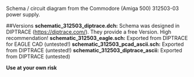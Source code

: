 Schema / circuit diagram from the Commodore (Amiga 500) 312503-03 power supply.

##Versions
**schematic_312503_diptrace.dch:** Schema was designed in DIPTRACE (https://diptrace.com/). They provide a free Version. High recommendation!
**schematic_312503_eagle.sch:** Exported from DIPTRACE for EAGLE CAD (untested!)
**schematic_312503_pcad_ascii.sch:** Exported from DIPTRACE (untested!)
**schematic_312503_diptrace_ascii:** Exported from DIPTRACE (untested)


**Use at your own risk**
